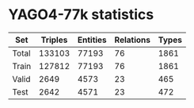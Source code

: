 # YAGO4-77k statistics
| Set | Triples | Entities | Relations | Types |
|-------|---------|----------|-----------|-------|
|Total|133103|77193|76|1861|
|Train|127812|77193|76|1861|
|Valid|2649|4573|23|465|
|Test|2642|4571|23|472|

